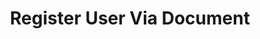 ---
title: Register User Via Document
api:
  file: swagger (2).json
  operationId: CreateKycDocument
hidden: false
---